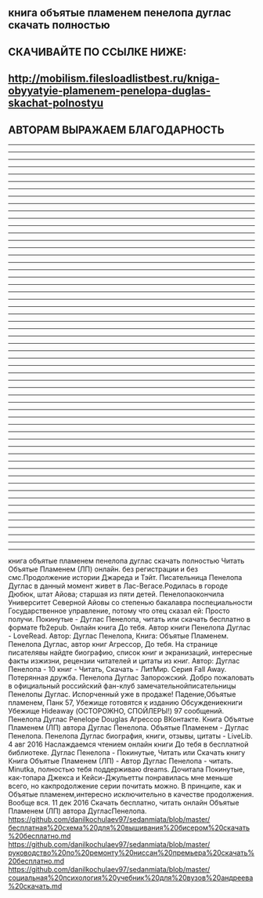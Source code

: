 книга объятые пламенем пенелопа дуглас скачать полностью
--------------------------------------------------
СКАЧИВАЙТЕ ПО ССЫЛКЕ НИЖЕ:
--------------------------------------------------
http://mobilism.filesloadlistbest.ru/kniga-obyyatyie-plamenem-penelopa-duglas-skachat-polnostyu
--------------------------------------------------
АВТОРАМ ВЫРАЖАЕМ БЛАГОДАРНОСТЬ
--------------------------------------------------
--------------------------------------------------
--------------------------------------------------
--------------------------------------------------
--------------------------------------------------
--------------------------------------------------
--------------------------------------------------
--------------------------------------------------
--------------------------------------------------
--------------------------------------------------
--------------------------------------------------
--------------------------------------------------
--------------------------------------------------
--------------------------------------------------
--------------------------------------------------
--------------------------------------------------
--------------------------------------------------
--------------------------------------------------
--------------------------------------------------
--------------------------------------------------
--------------------------------------------------
--------------------------------------------------
--------------------------------------------------
--------------------------------------------------
--------------------------------------------------
--------------------------------------------------
--------------------------------------------------
--------------------------------------------------
--------------------------------------------------
--------------------------------------------------
--------------------------------------------------
--------------------------------------------------
--------------------------------------------------
--------------------------------------------------
--------------------------------------------------
--------------------------------------------------
--------------------------------------------------
--------------------------------------------------
--------------------------------------------------
--------------------------------------------------
--------------------------------------------------
--------------------------------------------------
--------------------------------------------------
--------------------------------------------------
--------------------------------------------------
--------------------------------------------------
--------------------------------------------------
--------------------------------------------------
--------------------------------------------------
--------------------------------------------------
--------------------------------------------------
--------------------------------------------------
--------------------------------------------------
--------------------------------------------------
--------------------------------------------------
--------------------------------------------------
--------------------------------------------------
книга объятые пламенем пенелопа дуглас скачать полностью Читать Объятые Пламенем (ЛП) онлайн. без регистрации и без смс.Продолжение истории Джареда и Тэйт. Писательница Пенелопа Дуглас в данный момент живет в Лас-Вегасе.Родилась в городе Дюбюк, штат Айова; старшая из пяти детей. Пенелопаокончила Университет Северной Айовы со степенью бакалавра поспециальности Государственное управление, потому что отец сказал ей: Просто получи. Покинутые - Дуглас Пенелопа, читать или скачать бесплатно в формате fb2epub. Онлайн книга До тебя. Автор книги Пенелопа Дуглас - LoveRead. Автор: Дуглас Пенелопа, Книга: Объятые Пламенем. Пенелопа Дуглас, автор книг Агрессор, До тебя. На странице писателявы найдте биографию, список книг и экранизаций, интересные факты изжизни, рецензии читателей и цитаты из книг. Автор: Дуглас Пенелопа - 10 книг - Читать, Скачать - ЛитМир. Серия Fall Away. Потерянная дружба. Пенелопа Дуглас  Запорожский. Добро пожаловать в официальный российский фан-клуб замечательнойписательницы Пенелопы Дуглас.  Испорченный уже в продаже! Падение,Объятые пламенем, Панк 57, Убежище готовятся к изданию  Обсуждениекниги Убежище  Hideaway (ОСТОРОЖНО, СПОЙЛЕРЫ!) 97 сообщений. Пенелопа Дуглас Penelope Douglas Агрессор  ВКонтакте. Книга Объятые Пламенем (ЛП) автора Дуглас Пенелопа. Объятые Пламенем - Дуглас Пенелопа. Пенелопа Дуглас  биография, книги, отзывы, цитаты - LiveLib. 4 авг 2016  Наслаждаемся чтением онлайн книги До тебя в бесплатной библиотеке. Дуглас Пенелопа - Покинутые, Читать или Скачать книгу
Книга Объятые Пламенем (ЛП) - Автор Дуглас Пенелопа - читать. Minutka, полностью тебя поддерживаю dreams. Дочитала Покинутые, как-топара Джекса и Кейси-Джульетты понравилась мне меньше всего, но какпродолжение серии почитать можно. В принципе, как и Объятые пламенем,интересно исключительно в качестве продолжения. Вообще вся. 11 дек 2016  Скачать бесплатно, читать онлайн Объятые Пламенем (ЛП) автора ДугласПенелопа.
https://github.com/danilkochulaev97/sedanmiata/blob/master/бесплатная%20схема%20для%20вышивания%20бисером%20скачать%20бесплатно.md
https://github.com/danilkochulaev97/sedanmiata/blob/master/руководство%20по%20ремонту%20ниссан%20премьера%20скачать%20бесплатно.md
https://github.com/danilkochulaev97/sedanmiata/blob/master/социальная%20психология%20учебник%20для%20вузов%20андреева%20скачать.md